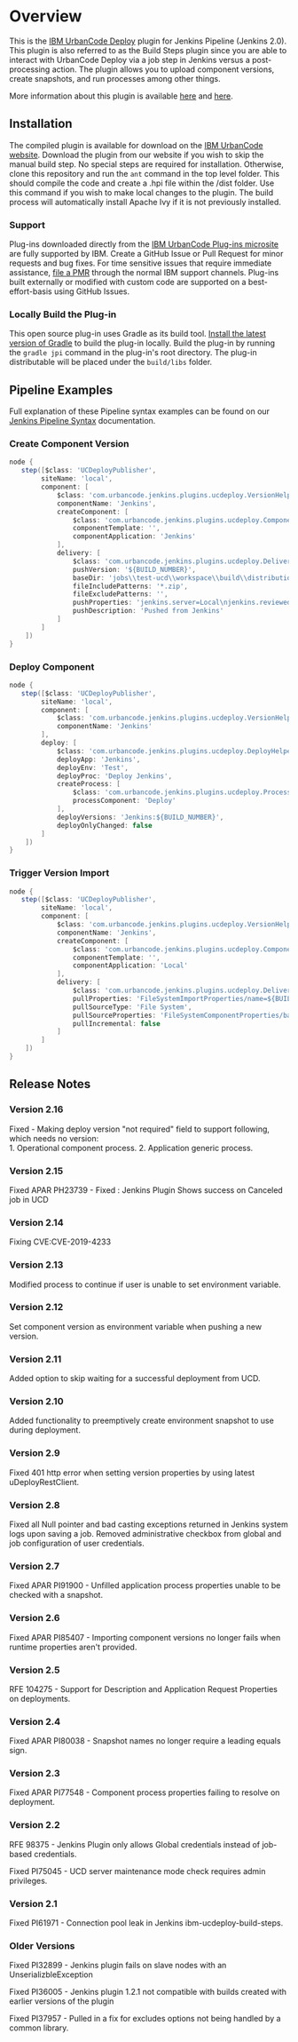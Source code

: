 # Overview
This is the [IBM UrbanCode Deploy](https://developer.ibm.com/urbancode/products/urbancode-deploy/) plugin for Jenkins Pipeline (Jenkins 2.0). This plugin is also referred to as the Build Steps plugin since you are able to interact with UrbanCode Deploy via a job step in Jenkins versus a post-processing action. The plugin allows you to upload component versions, create snapshots, and run processes among other things.

More information about this plugin is available [here](https://developer.ibm.com/urbancode/plugin/jenkins-2-0/) and [here](https://developer.ibm.com/urbancode/plugindoc/ibmucd/jenkins-pipeline-formerly-jenkins-2-0/).

## Installation
The compiled plugin is available for download on the [IBM UrbanCode website](https://developer.ibm.com/urbancode/plugin/jenkins-2-0/). Download the plugin from our website if you wish to skip the manual build step. No special steps are required for installation. Otherwise, clone this repository and run the `ant` command in the top level folder. This should compile the code and create a .hpi file within the /dist folder. Use this command if you wish to make local changes to the plugin. The build process will automatically install Apache Ivy if it is not previously installed.

### Support
Plug-ins downloaded directly from the [IBM UrbanCode Plug-ins microsite](https://developer.ibm.com/urbancode/plugins) are fully supported by IBM. Create a GitHub Issue or Pull Request for minor requests and bug fixes. For time sensitive issues that require immediate assistance, [file a PMR](https://www-947.ibm.com/support/servicerequest/newServiceRequest.action) through the normal IBM support channels. Plug-ins built externally or modified with custom code are supported on a best-effort-basis using GitHub Issues.

### Locally Build the Plug-in
This open source plug-in uses Gradle as its build tool. [Install the latest version of Gradle](https://gradle.org/install) to build the plug-in locally. Build the plug-in by running the `gradle jpi` command in the plug-in's root directory. The plug-in distributable will be placed under the `build/libs` folder.

## Pipeline Examples
Full explanation of these Pipeline syntax examples can be found on our [Jenkins Pipeline Syntax](https://developer.ibm.com/urbancode/plugindoc/ibmucd/jenkins-pipeline-formerly-jenkins-2-0/2-2/jenkins-pipeline-syntax-overview/) documentation.

### Create Component Version
```groovy
node {
   step([$class: 'UCDeployPublisher',
        siteName: 'local',
        component: [
            $class: 'com.urbancode.jenkins.plugins.ucdeploy.VersionHelper$VersionBlock',
            componentName: 'Jenkins',
            createComponent: [
                $class: 'com.urbancode.jenkins.plugins.ucdeploy.ComponentHelper$CreateComponentBlock',
                componentTemplate: '',
                componentApplication: 'Jenkins'
            ],
            delivery: [
                $class: 'com.urbancode.jenkins.plugins.ucdeploy.DeliveryHelper$Push',
                pushVersion: '${BUILD_NUMBER}',
                baseDir: 'jobs\\test-ucd\\workspace\\build\\distributions',
                fileIncludePatterns: '*.zip',
                fileExcludePatterns: '',
                pushProperties: 'jenkins.server=Local\njenkins.reviewed=false',
                pushDescription: 'Pushed from Jenkins'
            ]
        ]
    ])
}
```

### Deploy Component
```groovy
node {
   step([$class: 'UCDeployPublisher',
        siteName: 'local',
        component: [
            $class: 'com.urbancode.jenkins.plugins.ucdeploy.VersionHelper$VersionBlock',
            componentName: 'Jenkins'
        ],
        deploy: [
            $class: 'com.urbancode.jenkins.plugins.ucdeploy.DeployHelper$DeployBlock',
            deployApp: 'Jenkins',
            deployEnv: 'Test',
            deployProc: 'Deploy Jenkins',
            createProcess: [
                $class: 'com.urbancode.jenkins.plugins.ucdeploy.ProcessHelper$CreateProcessBlock',
                processComponent: 'Deploy'
            ],
            deployVersions: 'Jenkins:${BUILD_NUMBER}',
            deployOnlyChanged: false
        ]
    ])
}
```

### Trigger Version Import
```groovy
node {
   step([$class: 'UCDeployPublisher',
        siteName: 'local',
        component: [
            $class: 'com.urbancode.jenkins.plugins.ucdeploy.VersionHelper$VersionBlock',
            componentName: 'Jenkins',
            createComponent: [
                $class: 'com.urbancode.jenkins.plugins.ucdeploy.ComponentHelper$CreateComponentBlock',
                componentTemplate: '',
                componentApplication: 'Local'
            ],
            delivery: [
                $class: 'com.urbancode.jenkins.plugins.ucdeploy.DeliveryHelper$Pull',
                pullProperties: 'FileSystemImportProperties/name=${BUILD_NUMBER}\nFileSystemImportProperties/description=Pushed from Jenkins',
                pullSourceType: 'File System',
                pullSourceProperties: 'FileSystemComponentProperties/basePath=C:\\Test',
                pullIncremental: false
            ]
        ]
    ])
}
```

## Release Notes
### Version 2.16
Fixed - Making deploy version "not required" field to support following, which needs no version:        
		1. Operational component process.
		2. Application generic process.

### Version 2.15
Fixed APAR PH23739 - Fixed : Jenkins Plugin Shows success on Canceled job in UCD

### Version 2.14
Fixing CVE:CVE-2019-4233

### Version 2.13
Modified process to continue if user is unable to set environment variable.

### Version 2.12
Set component version as environment variable when pushing a new version.

### Version 2.11
Added option to skip waiting for a successful deployment from UCD.

### Version 2.10
Added functionality to preemptively create environment snapshot to use during deployment.

### Version 2.9
Fixed 401 http error when setting version properties by using latest uDeployRestClient.

### Version 2.8
Fixed all Null pointer and bad casting exceptions returned in Jenkins system logs upon saving a job.
Removed administrative checkbox from global and job configuration of user credentials.

### Version 2.7
Fixed APAR PI91900 - Unfilled application process properties unable to be checked with a snapshot.
### Version 2.6
Fixed APAR PI85407 - Importing component versions no longer fails when runtime properties aren't provided.

### Version 2.5
RFE 104275 - Support for Description and Application Request Properties on deployments.

### Version 2.4
Fixed APAR PI80038 - Snapshot names no longer require a leading equals sign.

### Version 2.3
Fixed APAR PI77548 - Component process properties failing to resolve on deployment.

### Version 2.2
RFE 98375 - Jenkins Plugin only allows Global credentials instead of job-based credentials.

Fixed PI75045 - UCD server maintenance mode check requires admin privileges.

### Version 2.1
Fixed PI61971 - Connection pool leak in Jenkins ibm-ucdeploy-build-steps.

### Older Versions
Fixed PI32899 - Jenkins plugin fails on slave nodes with an UnserializbleException

Fixed PI36005 - Jenkins plugin 1.2.1 not compatible with builds created with earlier versions of the plugin

Fixed PI37957 - Pulled in a fix for excludes options not being handled by a common library.
